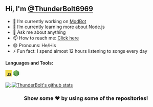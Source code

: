 ## Hi, I'm [@ThunderBolt6969](https://github.com/ThunderBolt6969)


- 🔭 I’m currently working on [ModBot]()
- 🌱 I’m currently learning more about Node.js
- 💬 Ask me about anything
- 📫 How to reach me: [Click here](https://discord.gg/TX6xmRyRxx)
- 😄 Pronouns: He/His
- ⚡ Fun fact: I spend almost 12 hours listening to songs every day


**Languages and Tools:**  

<code><img height="20" src="https://raw.githubusercontent.com/github/explore/80688e429a7d4ef2fca1e82350fe8e3517d3494d/topics/javascript/javascript.png"></code>
<code><img height="20" src="https://raw.githubusercontent.com/github/explore/80688e429a7d4ef2fca1e82350fe8e3517d3494d/topics/nodejs/nodejs.png"></code>    

<a href="https://github.com/ThunderBolt6969">
  <img align="center" src="https://github-readme-stats.vercel.app/api/top-langs/?username=ThunderBolt6969&theme=light&hide_langs_below=1" />
</a>
<a href="https://github.com/ThunderBolt6969">
 <img align="center" src="https://github-readme-stats.vercel.app/api?username=ThunderBolt6969&show_icons=true&theme=light&line_height=27" alt="ThunderBolt's github stats"/>
</a>

<div align="center">

### Show some ❤️ by using some of the repositories!

</div>

